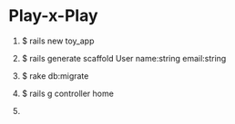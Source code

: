 # Play-x-Play

1. $ rails new toy_app

2. $ rails generate scaffold User name:string email:string

3. $ rake db:migrate

4. $ rails g controller home

5. 

